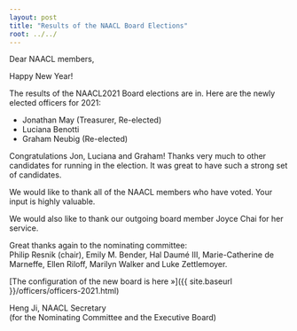```yaml
---
layout: post
title: "Results of the NAACL Board Elections"
root: ../../
---
```

Dear NAACL members,

Happy New Year!

The results of the NAACL2021 Board elections are in. Here are the newly elected officers for 2021:

- Jonathan May (Treasurer, Re-elected)
- Luciana Benotti
- Graham Neubig (Re-elected)

Congratulations Jon, Luciana and Graham! Thanks very much to other candidates for running in the election. It was great to have such a strong set of candidates.  

We would like to thank all of the NAACL members who have voted. Your input is highly valuable.

We would also like to thank our outgoing board member Joyce Chai for her service.

Great thanks again to the nominating committee:  
Philip Resnik (chair), Emily M. Bender, Hal Daumé III, Marie-Catherine de Marneffe, Ellen Riloff, Marilyn Walker and Luke Zettlemoyer.

[The configuration of the new board is here »]({{ site.baseurl }}/officers/officers-2021.html)

Heng Ji, NAACL Secretary  
(for the Nominating Committee and the Executive Board)
